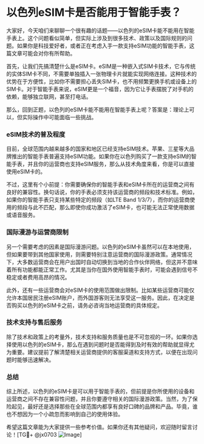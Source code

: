# 以色列eSIM卡是否能用于智能手表？

大家好，今天咱们来聊聊一个很有趣的话题——以色列的eSIM卡能不能用在智能手表上。这个问题看似简单，但实际上涉及到很多技术、政策以及国际规则的问题。如果你是科技爱好者，或者正在考虑入手一款支持eSIM功能的智能手表，这篇文章可能会对你有所帮助。

首先，让我们先搞清楚什么是eSIM卡。eSIM是一种嵌入式SIM卡技术，它与传统的实体SIM卡不同，不需要单独插入一张物理卡片就能实现网络连接。这种技术的优势在于方便性，比如你不需要担心丢失SIM卡，也不用频繁更换手机或设备上的SIM卡。对于智能手表来说，eSIM更是一个福音，因为它让手表摆脱了对手机的依赖，能够独立联网，甚至打电话。

那么，回到正题，以色列的eSIM卡能不能用在智能手表上呢？答案是：理论上可以，但实际操作中可能面临一些挑战。

### eSIM技术的普及程度

目前，全球范围内越来越多的国家和地区已经支持eSIM技术。苹果、三星等大品牌推出的智能手表普遍支持eSIM功能。如果你在以色列购买了一款支持eSIM的智能手表，并且你的运营商也支持eSIM服务，那么从技术角度来看，你是可以直接使用eSIM卡的。

不过，这里有个小前提：你需要确保你的智能手表和eSIM卡所在的运营商之间有良好的兼容性。换句话说，你的手表必须支持该运营商的频段和技术标准。例如，如果你的智能手表只支持某些特定的频段（如LTE Band 1/3/7），而你的运营商使用的频段与此不匹配，那么即使你成功激活了eSIM卡，也可能无法正常使用数据或语音服务。

### 国际漫游与运营商限制

另一个需要考虑的因素是国际漫游问题。以色列的eSIM卡虽然可以在本地使用，但如果要带到其他国家使用，则需要特别注意运营商的国际漫游政策。通常情况下，大多数运营商会在用户出国时自动切换到当地的合作伙伴网络，但这并不意味着所有功能都能正常工作。尤其是当你在国外使用智能手表时，可能会遇到信号不稳定或者费用高昂的情况。

此外，还有一些运营商会对eSIM卡的使用范围做出限制。比如某些运营商可能仅允许本国居民注册eSIM账户，而外国游客则无法享受这一服务。因此，在决定是否购买以色列的eSIM卡之前，请务必咨询当地运营商的具体规定。

### 技术支持与售后服务

除了技术和政策上的考量外，技术支持和服务质量也是不可忽视的一环。如果你选择使用以色列的eSIM卡，那么在遇到问题时是否能得到及时有效的帮助就显得尤为重要。建议提前了解清楚相关运营商提供的客服渠道和支持方式，以便在出现问题时能够迅速解决。

### 总结

综上所述，以色列的eSIM卡是可以用于智能手表的，但前提是你所使用的设备和运营商之间不存在兼容性问题，并且你要遵守相关的国际漫游政策。当然，为了保险起见，最好还是选择那些在全球范围内都享有良好口碑的品牌和产品。毕竟，谁也不想因为一个小疏忽而影响到自己的使用体验。

希望这篇文章能为大家提供一些参考价值。如果你还有其他疑问，欢迎随时留言讨论！[TG💪+ @jx0703 ![Image](https://github.com/user-attachments/assets/dbca1d08-cadb-493c-b0ec-ad6f7a83f270)]